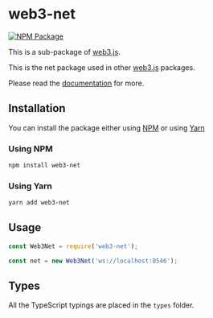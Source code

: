 # web3-net

[![NPM Package][npm-image]][npm-url]

This is a sub-package of [web3.js][repo].

This is the net package used in other [web3.js][repo] packages.

Please read the [documentation][docs] for more.

## Installation

You can install the package either using [NPM](https://www.npmjs.com/package/web3-net) or using [Yarn](https://yarnpkg.com/package/web3-net)

### Using NPM

```bash
npm install web3-net
```

### Using Yarn

```bash
yarn add web3-net
```

## Usage

```js
const Web3Net = require('web3-net');

const net = new Web3Net('ws://localhost:8546');
```

## Types

All the TypeScript typings are placed in the `types` folder.

[docs]: http://web3js.readthedocs.io/en/1.0/
[repo]: https://github.com/ethereum/web3.js
[npm-image]: https://img.shields.io/npm/v/web3-net.svg
[npm-url]: https://npmjs.org/package/web3-net
